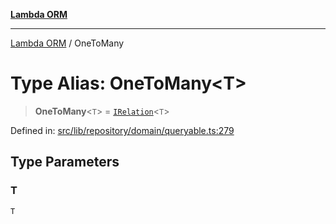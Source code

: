[**Lambda ORM**](../README.md)

***

[Lambda ORM](../README.md) / OneToMany

# Type Alias: OneToMany\<T\>

> **OneToMany**\<`T`\> = [`IRelation`](../interfaces/IRelation.md)\<`T`\>

Defined in: [src/lib/repository/domain/queryable.ts:279](https://github.com/lambda-orm/lambdaorm-base/blob/54d568062b637a6aed5442a048b140146d1f573b/src/lib/repository/domain/queryable.ts#L279)

## Type Parameters

### T

`T`
